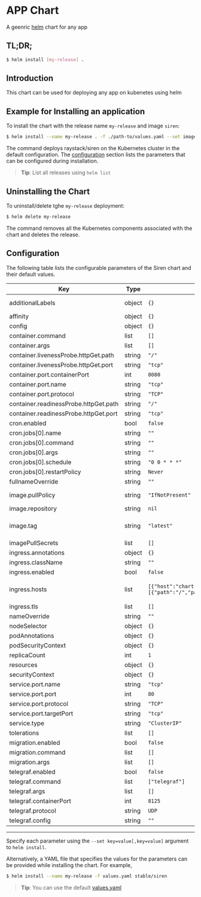 # APP Chart

A geenric [helm](https://helm.sh/) chart for any app

## TL;DR;

```bash
$ helm install [my-release] .
```

## Introduction

This chart can be used for deploying any app on kubenetes using helm

## Example for Installing an application

To install the chart with the release name `my-release` and image `siren`:

```bash
$ helm install --name my-release . -f ./path-to/values.yaml --set image.repository=raystack/siren --set image.tag=latest --set ingress.enabled=true

```

The command deploys raystack/siren on the Kubernetes cluster in the default configuration. The [configuration](#configuration) section lists the parameters that can be configured during installation.

> **Tip**: List all releases using `helm list`

## Uninstalling the Chart

To uninstall/delete tghe `my-release` deployment:

```bash
$ helm delete my-release
```

The command removes all the Kubernetes components associated with the chart and deletes the release.

## Configuration

The following table lists the configurable parameters of the Siren chart and their default values.

| Key                                   | Type   | Default                                                                                       | Description                                                          |
| ------------------------------------- | ------ | --------------------------------------------------------------------------------------------- | -------------------------------------------------------------------- |
| additionalLabels                      | object | `{}`                                                                                          | Additional labels to be added in resources                           |
| affinity                              | object | `{}`                                                                                          |                                                                      |
| config                                | object | `{}`                                                                                          |                                                                      |
| container.command                     | list   | `[]`                                                                                          |                                                                      |
| container.args                        | list   | `[]`                                                                                          |                                                                      |
| container.livenessProbe.httpGet.path  | string | `"/"`                                                                                         |                                                                      |
| container.livenessProbe.httpGet.port  | string | `"tcp"`                                                                                       |                                                                      |
| container.port.containerPort          | int    | `8080`                                                                                        |                                                                      |
| container.port.name                   | string | `"tcp"`                                                                                       |                                                                      |
| container.port.protocol               | string | `"TCP"`                                                                                       |                                                                      |
| container.readinessProbe.httpGet.path | string | `"/"`                                                                                         |                                                                      |
| container.readinessProbe.httpGet.port | string | `"tcp"`                                                                                       |                                                                      |
| cron.enabled                          | bool   | `false`                                                                                       |                                                                      |
| cron.jobs[0].name                     | string | `""`                                                                                          |                                                                      |
| cron.jobs[0].command                  | string | `""`                                                                                          |                                                                      |
| cron.jobs[0].args                     | string | `""`                                                                                          |                                                                      |
| cron.jobs[0].schedule                 | string | `"0 0 * * *"`                                                                                 |                                                                      |
| cron.jobs[0].restartPolicy            | string | `Never`                                                                                       |                                                                      |
| fullnameOverride                      | string | `""`                                                                                          |                                                                      |
| image.pullPolicy                      | string | `"IfNotPresent"`                                                                              | Specify the docker image path/repository.                            |
| image.repository                      | string | `nil`                                                                                         |                                                                      |
| image.tag                             | string | `"latest"`                                                                                    | Overrides the image tag whose default is the chart appVersion.       |
| imagePullSecrets                      | list   | `[]`                                                                                          |                                                                      |
| ingress.annotations                   | object | `{}`                                                                                          |                                                                      |
| ingress.className                     | string | `""`                                                                                          |                                                                      |
| ingress.enabled                       | bool   | `false`                                                                                       |                                                                      |
| ingress.hosts                         | list   | `[{"host":"chart-example.local","paths":[{"path":"/","pathType":"ImplementationSpecific"}]}]` | kubernetes.io/ingress.class: nginx -- kubernetes.io/tls-acme: "true" |
| ingress.tls                           | list   | `[]`                                                                                          |                                                                      |
| nameOverride                          | string | `""`                                                                                          |                                                                      |
| nodeSelector                          | object | `{}`                                                                                          |                                                                      |
| podAnnotations                        | object | `{}`                                                                                          |                                                                      |
| podSecurityContext                    | object | `{}`                                                                                          |                                                                      |
| replicaCount                          | int    | `1`                                                                                           |                                                                      |
| resources                             | object | `{}`                                                                                          |                                                                      |
| securityContext                       | object | `{}`                                                                                          |                                                                      |
| service.port.name                     | string | `"tcp"`                                                                                       |                                                                      |
| service.port.port                     | int    | `80`                                                                                          |                                                                      |
| service.port.protocol                 | string | `"TCP"`                                                                                       |                                                                      |
| service.port.targetPort               | string | `"tcp"`                                                                                       |                                                                      |
| service.type                          | string | `"ClusterIP"`                                                                                 |                                                                      |
| tolerations                           | list   | `[]`                                                                                          |                                                                      |
| migration.enabled                     | bool   | `false`                                                                                       |                                                                      |
| migration.command                     | list   | `[]`                                                                                          |                                                                      |
| migration.args                        | list   | `[]`                                                                                          |                                                                      |
| telegraf.enabled                      | bool   | `false`                                                                                       |                                                                      |
| telegraf.command                      | list   | `["telegraf"]`                                                                                |                                                                      |
| telegraf.args                         | list   | `[]`                                                                                          |                                                                      |
| telegraf.containerPort                | int    | `8125`                                                                                        |                                                                      |
| telegraf.protocol                     | string | `UDP`                                                                                         |                                                                      |
| telegraf.config                       | string | `""`                                                                                          | telegraf config file content                                         |

---

Specify each parameter using the `--set key=value[,key=value]` argument to `helm install`.

Alternatively, a YAML file that specifies the values for the parameters can be provided while installing the chart. For example,

```bash
$ helm install --name my-release -f values.yaml stable/siren
```

> **Tip**: You can use the default [values.yaml](values.yaml)
